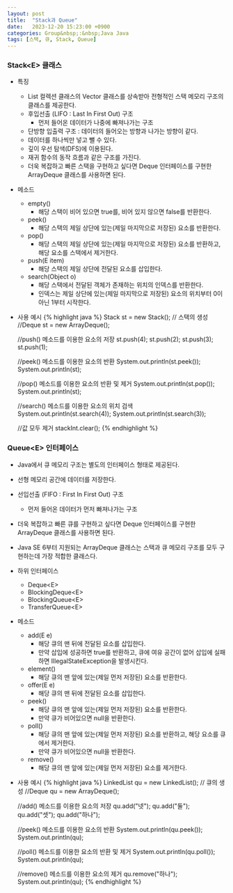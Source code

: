 ```yaml
---
layout: post
title:  "Stack과 Queue"
date:   2023-12-20 15:23:00 +0900
categories: Group&nbsp;:&nbsp;Java Java
tags: [스택, 큐, Stack, Queue]
---
```


### Stack&lt;E> 클래스

- 특징
    -  List 컬렉션 클래스의 Vector 클래스를 상속받아 전형적인 스택 메모리 구조의 클래스를 제공한다.
    - 후입선출 (LIFO : Last In First Out) 구조
        - 먼저 들어온 데이터가 나중에 빠져나가는 구조
    - 단방향 입출력 구조 : 데이터의 들어오는 방향과 나가는 방향이 같다.
    - 데이터를 하나씩만 넣고 뺄 수 있다.
    - 깊이 우선 탐색(DFS)에 이용된다.
    - 재귀 함수의 동작 흐름과 같은 구조를 가진다.
    - 더욱 복잡하고 빠른 스택을 구현하고 싶다면 Deque 인터페이스를 구현한 ArrayDeque 클래스를 사용하면 된다.
- 메소드
    - empty()
        - 해당 스택이 비어 있으면 true를, 비어 있지 않으면 false를 반환한다.
    - peek()
        - 해당 스택의 제일 상단에 있는(제일 마지막으로 저장된) 요소를 반환한다.
    - pop()
        - 해당 스택의 제일 상단에 있는(제일 마지막으로 저장된) 요소를 반환하고, 해당 요소를 스택에서 제거한다.
    - push(E item)
        - 해당 스택의 제일 상단에 전달된 요소를 삽입한다.
    - search(Object o)	
        - 해당 스택에서 전달된 객체가 존재하는 위치의 인덱스를 반환한다.
        - 인덱스는 제일 상단에 있는(제일 마지막으로 저장된) 요소의 위치부터 0이 아닌 1부터 시작한다.
- 사용 예시
    {% highlight java %}
    Stack<Integer> st = new Stack<Integer>(); // 스택의 생성
    //Deque<Integer> st = new ArrayDeque<Integer>();

    //push() 메소드를 이용한 요소의 저장
    st.push(4);
    st.push(2);
    st.push(3);
    st.push(1);

    //peek() 메소드를 이용한 요소의 반환
    System.out.println(st.peek());
    System.out.println(st);

    //pop() 메소드를 이용한 요소의 반환 및 제거
    System.out.println(st.pop());
    System.out.println(st);

    //search() 메소드를 이용한 요소의 위치 검색
    System.out.println(st.search(4));
    System.out.println(st.search(3));

    //값 모두 제거
    stackInt.clear();
    {% endhighlight %}

### Queue&lt;E> 인터페이스

- Java에서 큐 메모리 구조는 별도의 인터페이스 형태로 제공된다.
- 선형 메모리 공간에 데이터를 저장한다.
- 선입선출 (FIFO : First In First Out) 구조
    - 먼저 들어온 데이터가 먼저 빠져나가는 구조
- 더욱 복잡하고 빠른 큐를 구현하고 싶다면 Deque 인터페이스를 구현한 ArrayDeque 클래스를 사용하면 된다.
- Java SE 6부터 지원되는 ArrayDeque 클래스는 스택과 큐 메모리 구조를 모두 구현하는데 가장 적합한 클래스다.
- 하위 인터페이스
    - Deque&lt;E>
    - BlockingDeque&lt;E>
    - BlockingQueue&lt;E>
    - TransferQueue&lt;E>
- 메소드
    - add(E e)	
        - 해당 큐의 맨 뒤에 전달된 요소를 삽입한다.
        - 만약 삽입에 성공하면 true를 반환하고, 큐에 여유 공간이 없어 삽입에 실패하면 IllegalStateException을 발생시킨다.
    - element()
        - 해당 큐의 맨 앞에 있는(제일 먼저 저장된) 요소를 반환한다.
    - offer(E e)
        - 해당 큐의 맨 뒤에 전달된 요소를 삽입한다.
    - peek()
        - 해당 큐의 맨 앞에 있는(제일 먼저 저장된) 요소를 반환한다.
        - 만약 큐가 비어있으면 null을 반환한다.
    - poll()	
        - 해당 큐의 맨 앞에 있는(제일 먼저 저장된) 요소를 반환하고, 해당 요소를 큐에서 제거한다.
        - 만약 큐가 비어있으면 null을 반환한다.
    - remove()
        - 해당 큐의 맨 앞에 있는(제일 먼저 저장된) 요소를 제거한다.
- 사용 예시
    {% highlight java %}
    LinkedList<String> qu = new LinkedList<String>(); // 큐의 생성
    //Deque<String> qu = new ArrayDeque<String>();

    //add() 메소드를 이용한 요소의 저장
    qu.add("넷");
    qu.add("둘");
    qu.add("셋");
    qu.add("하나");

    //peek() 메소드를 이용한 요소의 반환
    System.out.println(qu.peek());
    System.out.println(qu);

    //poll() 메소드를 이용한 요소의 반환 및 제거
    System.out.println(qu.poll());
    System.out.println(qu);

    //remove() 메소드를 이용한 요소의 제거
    qu.remove("하나");
    System.out.println(qu);
    {% endhighlight %}